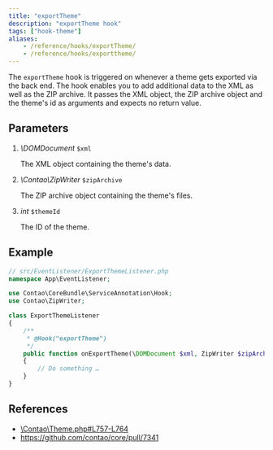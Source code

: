 ```yaml
---
title: "exportTheme"
description: "exportTheme hook"
tags: ["hook-theme"]
aliases:
    - /reference/hooks/exportTheme/
    - /reference/hooks/exporttheme/
---
```



The `exportTheme` hook is triggered on whenever a theme gets exported via the 
back end. The hook enables you to add additional data to the XML as well as the
ZIP archive. It passes the XML object, the ZIP archive object and the theme's 
id as arguments and expects no return value.


## Parameters

1. *\DOMDocument* `$xml`

    The XML object containing the theme's data.

2. *\Contao\ZipWriter* `$zipArchive`

    The ZIP archive object containing the theme's files.

3. *int* `$themeId`

    The ID of the theme.


## Example

```php
// src/EventListener/ExportThemeListener.php
namespace App\EventListener;

use Contao\CoreBundle\ServiceAnnotation\Hook;
use Contao\ZipWriter;

class ExportThemeListener
{
    /**
     * @Hook("exportTheme")
     */
    public function onExportTheme(\DOMDocument $xml, ZipWriter $zipArchive, int $themeId): void
    {
        // Do something …
    }
}
```


## References

* [\Contao\Theme.php#L757-L764](https://github.com/contao/contao/blob/4.7.6/core-bundle/src/Resources/contao/classes/Theme.php#L757-L764)
* https://github.com/contao/core/pull/7341
